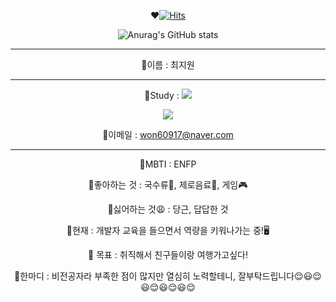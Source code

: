 <div align=center>

❤️[![Hits](https://hits.seeyoufarm.com/api/count/incr/badge.svg?url=https%3A%2F%2Fgithub.com%2FChoi-jw-96&count_bg=%233D9CC8&title_bg=%23555555&icon=&icon_color=%23E7E7E7&title=hits&edge_flat=false)](https://hits.seeyoufarm.com)

![Anurag's GitHub stats](https://github-readme-stats.vercel.app/api?username=Choi-jw-96&show_icons=true&theme=radical)

-----


💙이름 : 최지원

---
 
💜Study : <img src="https://img.shields.io/badge/Visual Studio-5C2D91?style=flat&logo=Visual Studio&logoColor=white"/>

 <img src="https://img.shields.io/badge/Python-3178C6?style=flat&logo=Python&logoColor=white"/>


💜이메일 : won60917@naver.com

----
💚MBTI : ENFP

💚좋아하는 것 : 국수류🍜, 제로음료🥤, 게임🎮

💚싫어하는 것😩 : 당근, 답답한 것

💚현재 : 개발자 교육을 들으면서 역량을 키워나가는 중!🖥️

💚 목표 : 취직해서 친구들이랑 여행가고싶다!

💚한마디 : 비전공자라 부족한 점이 많지만 열심히 노력할테니, 잘부탁드립니다😌😃😌😃😌😃😌😃😌

</div>
